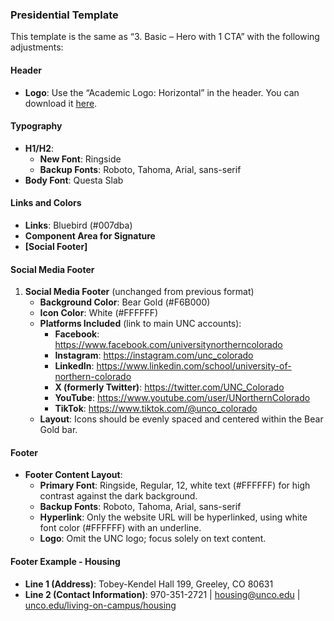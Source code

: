 ### Presidential Template

This template is the same as “3. Basic – Hero with 1 CTA” with the following adjustments:

#### Header

- **Logo**: Use the “Academic Logo: Horizontal” in the header.
  You can download it [here](link_to_download).

#### Typography

- **H1/H2**:
  - **New Font**: Ringside
  - **Backup Fonts**: Roboto, Tahoma, Arial, sans-serif
- **Body Font**: Questa Slab

#### Links and Colors

- **Links**: Bluebird (\#007dba)
- **Component Area for Signature**
- **[Social Footer]**

#### Social Media Footer

1. **Social Media Footer** (unchanged from previous format)
   - **Background Color**: Bear Gold (\#F6B000)
   - **Icon Color**: White (\#FFFFFF)
   - **Platforms Included** (link to main UNC accounts):
     - **Facebook**: https://www.facebook.com/universitynortherncolorado
     - **Instagram**: https://instagram.com/unc_colorado
     - **LinkedIn**: https://www.linkedin.com/school/university-of-northern-colorado
     - **X (formerly Twitter)**: https://twitter.com/UNC_Colorado
     - **YouTube**: https://www.youtube.com/user/UNorthernColorado
     - **TikTok**: https://www.tiktok.com/@unco_colorado
   - **Layout**: Icons should be evenly spaced and centered within the Bear Gold bar.

#### Footer

- **Footer Content Layout**:
  - **Primary Font**: Ringside, Regular, 12, white text (\#FFFFFF) for high contrast against the dark background.
  - **Backup Fonts**: Roboto, Tahoma, Arial, sans-serif
  - **Hyperlink**: Only the website URL will be hyperlinked, using white font color (\#FFFFFF) with an underline.
  - **Logo**: Omit the UNC logo; focus solely on text content.

#### Footer Example - Housing

- **Line 1 (Address)**: Tobey-Kendel Hall 199, Greeley, CO 80631
- **Line 2 (Contact Information)**: 970-351-2721 | housing@unco.edu | [unco.edu/living-on-campus/housing](https://unco.edu/living-on-campus/housing)

